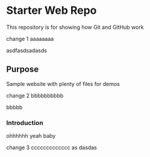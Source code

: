 # Starter Web Repo

This repository is for showing how Git and GitHub work

change 1  aaaaaaaa

asdfasdsadasds


## Purpose

Sample website with plenty of files for demos

change 2 bbbbbbbbbb

bbbbb

### Introduction

ohhhhhh yeah baby

change 3 ccccccccccccc
as
dasdas